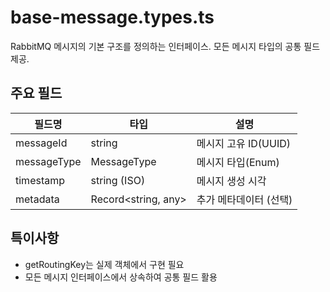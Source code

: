 # base-message.types.ts

RabbitMQ 메시지의 기본 구조를 정의하는 인터페이스.
모든 메시지 타입의 공통 필드 제공.

## 주요 필드
| 필드명      | 타입                | 설명                                  |
|------------|---------------------|---------------------------------------|
| messageId  | string              | 메시지 고유 ID(UUID)                   |
| messageType| MessageType         | 메시지 타입(Enum)                     |
| timestamp  | string (ISO)        | 메시지 생성 시각                      |
| metadata   | Record<string, any> | 추가 메타데이터 (선택)                |

## 특이사항
- getRoutingKey는 실제 객체에서 구현 필요
- 모든 메시지 인터페이스에서 상속하여 공통 필드 활용
